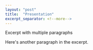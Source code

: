 ```yaml
---
layout: "post"
title:  "Presentation"
excerpt_separator: <!--more-->
---
```


Excerpt with multiple paragraphs

Here's another paragraph in the excerpt.
<!--more-->
